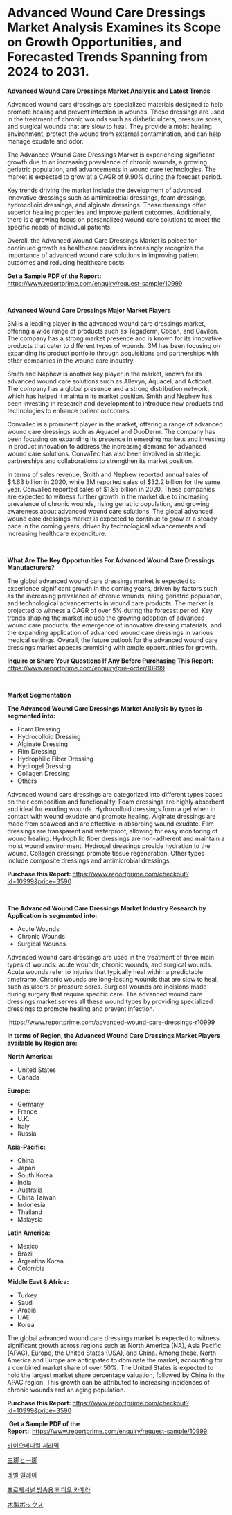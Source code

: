 <p><h1>Advanced Wound Care Dressings Market Analysis Examines its Scope on Growth Opportunities, and Forecasted Trends Spanning from 2024 to 2031.</h1></p><p><strong>Advanced Wound Care Dressings Market Analysis and Latest Trends</strong></p>
<p><p>Advanced wound care dressings are specialized materials designed to help promote healing and prevent infection in wounds. These dressings are used in the treatment of chronic wounds such as diabetic ulcers, pressure sores, and surgical wounds that are slow to heal. They provide a moist healing environment, protect the wound from external contamination, and can help manage exudate and odor.</p><p>The Advanced Wound Care Dressings Market is experiencing significant growth due to an increasing prevalence of chronic wounds, a growing geriatric population, and advancements in wound care technologies. The market is expected to grow at a CAGR of 9.90% during the forecast period.</p><p>Key trends driving the market include the development of advanced, innovative dressings such as antimicrobial dressings, foam dressings, hydrocolloid dressings, and alginate dressings. These dressings offer superior healing properties and improve patient outcomes. Additionally, there is a growing focus on personalized wound care solutions to meet the specific needs of individual patients.</p><p>Overall, the Advanced Wound Care Dressings Market is poised for continued growth as healthcare providers increasingly recognize the importance of advanced wound care solutions in improving patient outcomes and reducing healthcare costs.</p></p>
<p><strong>Get a Sample PDF of the Report:&nbsp;</strong> <a href="https://www.reportprime.com/enquiry/request-sample/10999">https://www.reportprime.com/enquiry/request-sample/10999</a></p>
<p>&nbsp;</p>
<p><strong>Advanced Wound Care Dressings Major Market Players</strong></p>
<p><p>3M is a leading player in the advanced wound care dressings market, offering a wide range of products such as Tegaderm, Coban, and Cavilon. The company has a strong market presence and is known for its innovative products that cater to different types of wounds. 3M has been focusing on expanding its product portfolio through acquisitions and partnerships with other companies in the wound care industry.</p><p>Smith and Nephew is another key player in the market, known for its advanced wound care solutions such as Allevyn, Aquacel, and Acticoat. The company has a global presence and a strong distribution network, which has helped it maintain its market position. Smith and Nephew has been investing in research and development to introduce new products and technologies to enhance patient outcomes.</p><p>ConvaTec is a prominent player in the market, offering a range of advanced wound care dressings such as Aquacel and DuoDerm. The company has been focusing on expanding its presence in emerging markets and investing in product innovation to address the increasing demand for advanced wound care solutions. ConvaTec has also been involved in strategic partnerships and collaborations to strengthen its market position.</p><p>In terms of sales revenue, Smith and Nephew reported annual sales of $4.63 billion in 2020, while 3M reported sales of $32.2 billion for the same year. ConvaTec reported sales of $1.85 billion in 2020. These companies are expected to witness further growth in the market due to increasing prevalence of chronic wounds, rising geriatric population, and growing awareness about advanced wound care solutions. The global advanced wound care dressings market is expected to continue to grow at a steady pace in the coming years, driven by technological advancements and increasing healthcare expenditure.</p></p>
<p>&nbsp;</p>
<p><strong>What Are The Key Opportunities For Advanced Wound Care Dressings Manufacturers?</strong></p>
<p><p>The global advanced wound care dressings market is expected to experience significant growth in the coming years, driven by factors such as the increasing prevalence of chronic wounds, rising geriatric population, and technological advancements in wound care products. The market is projected to witness a CAGR of over 5% during the forecast period. Key trends shaping the market include the growing adoption of advanced wound care products, the emergence of innovative dressing materials, and the expanding application of advanced wound care dressings in various medical settings. Overall, the future outlook for the advanced wound care dressings market appears promising with ample opportunities for growth.</p></p>
<p><strong>Inquire or Share Your Questions If Any Before Purchasing This Report:</strong> <a href="https://www.reportprime.com/enquiry/pre-order/10999">https://www.reportprime.com/enquiry/pre-order/10999</a></p>
<p>&nbsp;</p>
<p><strong>Market Segmentation</strong></p>
<p><strong>The Advanced Wound Care Dressings Market Analysis by types is segmented into:</strong></p>
<p><ul><li>Foam Dressing</li><li>Hydrocolloid Dressing</li><li>Alginate Dressing</li><li>Film Dressing</li><li>Hydrophilic Fiber Dressing</li><li>Hydrogel Dressing</li><li>Collagen Dressing</li><li>Others</li></ul></p>
<p><p>Advanced wound care dressings are categorized into different types based on their composition and functionality. Foam dressings are highly absorbent and ideal for exuding wounds. Hydrocolloid dressings form a gel when in contact with wound exudate and promote healing. Alginate dressings are made from seaweed and are effective in absorbing wound exudate. Film dressings are transparent and waterproof, allowing for easy monitoring of wound healing. Hydrophilic fiber dressings are non-adherent and maintain a moist wound environment. Hydrogel dressings provide hydration to the wound. Collagen dressings promote tissue regeneration. Other types include composite dressings and antimicrobial dressings.</p></p>
<p><strong>Purchase this Report:&nbsp;</strong><a href="https://www.reportprime.com/checkout?id=10999&price=3590">https://www.reportprime.com/checkout?id=10999&price=3590</a></p>
<p>&nbsp;</p>
<p><strong>The Advanced Wound Care Dressings Market Industry Research by Application is segmented into:</strong></p>
<p><ul><li>Acute Wounds</li><li>Chronic Wounds</li><li>Surgical Wounds</li></ul></p>
<p><p>Advanced wound care dressings are used in the treatment of three main types of wounds: acute wounds, chronic wounds, and surgical wounds. Acute wounds refer to injuries that typically heal within a predictable timeframe. Chronic wounds are long-lasting wounds that are slow to heal, such as ulcers or pressure sores. Surgical wounds are incisions made during surgery that require specific care. The advanced wound care dressings market serves all these wound types by providing specialized dressings to promote healing and prevent infection.</p></p>
<p><a href="https://www.reportprime.com/advanced-wound-care-dressings-r10999">&nbsp;https://www.reportprime.com/advanced-wound-care-dressings-r10999</a></p>
<p><strong>In terms of Region, the Advanced Wound Care Dressings Market Players available by Region are:</strong></p>
<p>
    <p> <strong> North America: </strong>
        <ul>
            <li>United States</li>
            <li>Canada</li>
        </ul>
        </p> 
    <p> <strong> Europe: </strong>
        <ul>
            <li>Germany</li>
            <li>France</li>
            <li>U.K.</li>
            <li>Italy</li>
            <li>Russia</li>
        </ul>
        </p> 
    <p> <strong> Asia-Pacific: </strong>
        <ul>
            <li>China</li>
            <li>Japan</li>
            <li>South Korea</li>
            <li>India</li>
            <li>Australia</li>
            <li>China Taiwan</li>
            <li>Indonesia</li>
            <li>Thailand</li>
            <li>Malaysia</li>
        </ul>
        </p> 
    <p> <strong> Latin America: </strong>
        <ul>
            <li>Mexico</li>
            <li>Brazil</li>
            <li>Argentina Korea</li>
            <li>Colombia</li>
        </ul>
        </p> 
    <p> <strong> Middle East & Africa: </strong>
        <ul>
            <li>Turkey</li>
            <li>Saudi</li>
            <li>Arabia</li>
            <li>UAE</li>
            <li>Korea</li>
        </ul>
    </p>
    </p>
<p><p>The global advanced wound care dressings market is expected to witness significant growth across regions such as North America (NA), Asia Pacific (APAC), Europe, the United States (USA), and China. Among these, North America and Europe are anticipated to dominate the market, accounting for a combined market share of over 50%. The United States is expected to hold the largest market share percentage valuation, followed by China in the APAC region. This growth can be attributed to increasing incidences of chronic wounds and an aging population.</p></p>
<p><strong>Purchase this Report: </strong><a href="https://www.reportprime.com/checkout?id=10999&price=3590">https://www.reportprime.com/checkout?id=10999&price=3590</a></p>
<p>&nbsp;<strong>Get a Sample PDF of the Report:&nbsp;&nbsp;</strong><a href="https://www.reportprime.com/enquiry/request-sample/10999">https://www.reportprime.com/enquiry/request-sample/10999</a></p>
<p><strong></strong></p>
<p><p><a href="https://github.com/sammyUltyylrich9067856/Market-Research-Report-List-1/blob/main/605845122266.md">바이오메디컬 세라믹</a></p><p><a href="https://medium.com/@shawnsmihv6/%E4%B8%89%E8%84%9A%E3%81%A8%E5%8D%98%E8%84%9A%E3%81%AE%E5%B8%82%E5%A0%B4-%E7%A8%AE%E9%A1%9E-%E3%82%A2%E3%83%97%E3%83%AA%E3%82%B1%E3%83%BC%E3%82%B7%E3%83%A7%E3%83%B3-%E3%81%8A%E3%82%88%E3%81%B3%E5%9C%B0%E7%90%86%E3%81%AB%E3%82%88%E3%82%8B%E5%8C%85%E6%8B%AC%E7%9A%84%E3%81%AA%E8%A9%95%E4%BE%A1-ca0c14baf00d">三脚と一脚</a></p><p><a href="https://medium.com/@jackieshlerin9805/%EB%A0%88%EB%B2%A8-%EB%A6%B4%EB%A0%88%EC%9D%B4-%EC%8B%9C%EC%9E%A5-%EC%8B%9C%EC%9E%A5-cagr-%EC%8B%9C%EC%9E%A5-%EB%8F%99%ED%96%A5-%EB%B0%8F-%EC%84%B1%EC%9E%A5-%EC%A0%84%EB%9E%B5%EC%97%90-%EB%8C%80%ED%95%9C-%ED%86%B5%EC%B0%B0%EB%A0%A5-b9af385fe055">레벨 릴레이</a></p><p><a href="https://medium.com/@emmamoy1/%ED%94%84%EB%A1%9C%ED%8E%98%EC%85%94%EB%84%90-%EB%B0%A9%EC%86%A1-%EB%B9%84%EB%94%94%EC%98%A4-%EC%B9%B4%EB%A9%94%EB%9D%BC-%EC%8B%9C%EC%9E%A5-%EC%8B%9C%EC%9E%A5-cagr-%EC%8B%9C%EC%9E%A5-%EB%8F%99%ED%96%A5-%EB%B0%8F-%EC%84%B1%EC%9E%A5-%EC%A0%84%EB%9E%B5%EC%97%90-%EB%8C%80%ED%95%9C-%ED%86%B5%EC%B0%B0%EB%A0%A5-1f3712da773a">프로페셔널 방송용 비디오 카메라</a></p><p><a href="https://medium.com/@annchovey1988/%E6%9C%A8%E8%A3%BD%E7%AE%B1%E5%B8%82%E5%A0%B4%E3%81%AE%E5%88%86%E6%9E%90%E3%81%A82024%E5%B9%B4%E3%81%8B%E3%82%892031%E5%B9%B4%E3%81%BE%E3%81%A7%E3%81%AE%E6%9C%9F%E9%96%93%E3%81%AE%E3%82%B5%E3%82%A4%E3%82%BA%E4%BA%88%E6%B8%AC-6f2ef881ca72">木製ボックス</a></p></p>